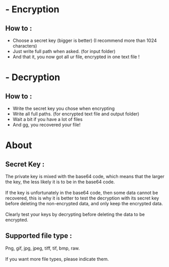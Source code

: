 # - Encryption
## How to :
- Choose a secret key (bigger is better) (I recommend more than 1024 characters)
- Just write full path when asked. (for input folder)
- And that it, you now got all ur file, encrypted in one text file !

# - Decryption 
## How to :
- Write the secret key you chose when encrypting
- Write all full paths. (for encrypted text file and output folder)
- Wait a bit if you have a lot of files
- And gg, you recovered your file!

# About
## Secret Key :
The private key is mixed with the base64 code, which means that the larger the key, the less likely it is to be in the base64 code.<br><br>
If the key is unfortunately in the base64 code, then some data cannot be recovered, this is why it is better to test the decryption with its secret key before deleting the non-encrypted data, and only keep the encrypted data.<br><br>
Clearly test your keys by decrypting before deleting the data to be encrypted.

## Supported file type :

Png, gif, jpg, jpeg, tiff, tif, bmp, raw.<br><br>
If you want more file types, please indicate them.

